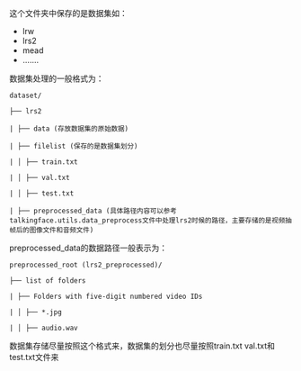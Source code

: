 这个文件夹中保存的是数据集如：
- lrw
- lrs2
- mead
- .......

数据集处理的一般格式为：

```
dataset/

├── lrs2

| ├── data (存放数据集的原始数据)

| ├── filelist (保存的是数据集划分)

| │ ├── train.txt

| │ ├── val.txt

| │ ├── test.txt

| ├── preprocessed_data (具体路径内容可以参考talkingface.utils.data_preprocess文件中处理lrs2时候的路径，主要存储的是视频抽帧后的图像文件和音频文件)
```

preprocessed_data的数据路径一般表示为：
```
preprocessed_root (lrs2_preprocessed)/

├── list of folders

| ├── Folders with five-digit numbered video IDs

| │ ├── *.jpg

| │ ├── audio.wav

```

数据集存储尽量按照这个格式来，数据集的划分也尽量按照train.txt val.txt和test.txt文件来


